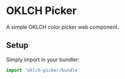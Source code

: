 # OKLCH Picker

A simple OKLCH color picker web component.

## Setup
Simply import in your bundler:
```ts
import 'oklch-picker/bundle'
```
